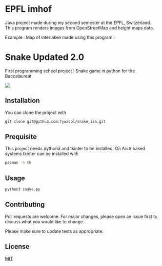 # EPFL imhof

Java project made during my second semester at the EPFL, Switzerland. This program renders images from OpenStreetMap and height maps data.

Example : Map of interlaken made using this program :

[](examples_files/interlaken/interlakenhighHD300.png)

# Snake Updated 2.0

First programming school project ! Snake game in python for the Baccalaureat

![](snake.gif)

## Installation

You can clone the project with
```bash
git clone git@github.com:Tywacol/snake_isn.git
```

## Prequisite

This project needs python3 and tkinter to be installed.
On Arch based systems tkinter can be installed with
```bash
pacman -S tk
```

## Usage

```bash
python3 snake.py
```

## Contributing
Pull requests are welcome. For major changes, please open an issue first to discuss what you would like to change.

Please make sure to update tests as appropriate.

## License
[MIT](https://choosealicense.com/licenses/mit/)

